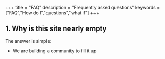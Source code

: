 +++
title = "FAQ"
description = "Frequently asked questions"
keywords = ["FAQ","How do I","questions","what if"]
+++


## 1. Why is this site nearly empty

The answer is simple:

- We are building a community to fill it up




